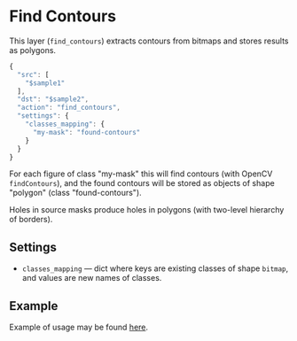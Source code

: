 # Find Contours

This layer \(`find_contours`\) extracts contours from bitmaps and stores results as polygons.

```javascript
{
  "src": [
    "$sample1"
  ],
  "dst": "$sample2",
  "action": "find_contours",
  "settings": {
    "classes_mapping": {
      "my-mask": "found-contours"
    }
  }
}
```

For each figure of class "my-mask" this will find contours \(with OpenCV `findContours`\), and the found contours will be stored as objects of shape "polygon" \(class "found-contours"\).

Holes in source masks produce holes in polygons \(with two-level hierarchy of borders\).

## Settings

* `classes_mapping` — dict where keys are existing classes of shape `bitmap`, and values are new names of classes.

## Example

Example of usage may be found [here](https://github.com/TDionis/gitbook-test-2/tree/6674a9367498cf90a3f4b6119416152b98b80b92/export/examples/vectorize-bitmap/README.md#find-contours).

